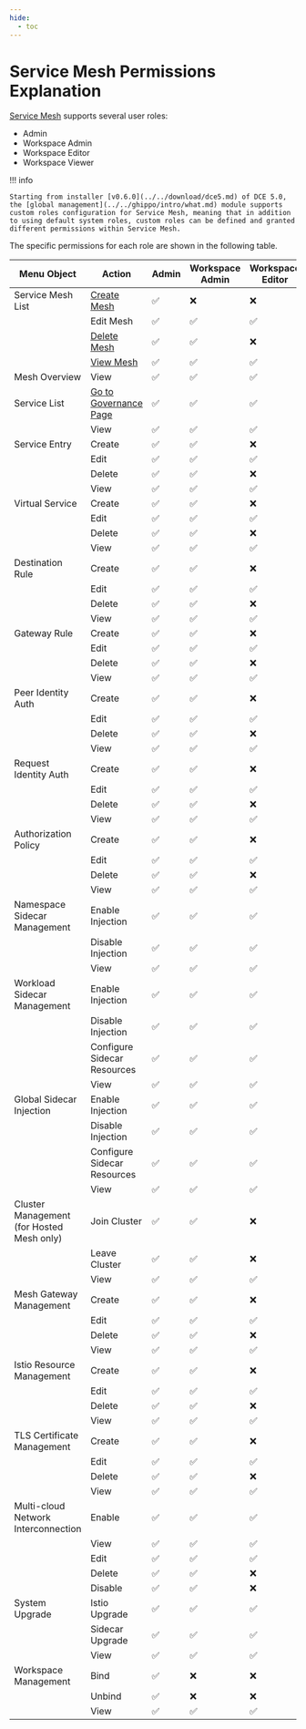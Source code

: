 ```yaml
---
hide:
  - toc
---
```


# Service Mesh Permissions Explanation

[Service Mesh](../../mspider/intro/what.md) supports several user roles:

- Admin
- Workspace Admin
- Workspace Editor
- Workspace Viewer

!!! info

    Starting from installer [v0.6.0](../../download/dce5.md) of DCE 5.0, the [global management](../../ghippo/intro/what.md) module supports custom roles configuration for Service Mesh, meaning that in addition to using default system roles, custom roles can be defined and granted different permissions within Service Mesh.

<!--
Permissions are indicated with `✅` for granted access and `❌` for denied access.
-->

The specific permissions for each role are shown in the following table.

| Menu Object     | Action    | Admin | Workspace Admin | Workspace Editor | Workspace Viewer |
| ------------------------ | -------------------------- | ----- | ---------- | --------- | ------------- |
| Service Mesh List   | [Create Mesh](../../mspider/user-guide/service-mesh/README.md)| ✅    | ❌   | ❌    | ❌    |
|      | Edit Mesh | ✅    | ✅   | ✅    | ❌    |
|      | [Delete Mesh](../../mspider/user-guide/service-mesh/delete.md)| ✅    | ✅   | ❌    | ❌    |
|      | [View Mesh](../../mspider/user-guide/service-mesh/README.md)  | ✅    | ✅   | ✅    | ✅    |
| Mesh Overview   | View      | ✅    | ✅   | ✅    | ✅    |
| Service List    | [Go to Governance Page](../../mspider/user-guide/service-list/README.md) | ✅    | ✅   | ✅    | ❌    |
|      | View      | ✅    | ✅   | ✅    | ✅    |
| Service Entry   | Create    | ✅    | ✅   | ❌    | ❌    |
|      | Edit      | ✅    | ✅   | ✅    | ❌    |
|      | Delete    | ✅    | ✅   | ❌    | ❌    |
|      | View      | ✅    | ✅   | ✅    | ✅    |
| Virtual Service | Create    | ✅    | ✅   | ❌    | ❌    |
|      | Edit      | ✅    | ✅   | ✅    | ❌    |
|      | Delete    | ✅    | ✅   | ❌    | ❌    |
|      | View      | ✅    | ✅   | ✅    | ✅    |
| Destination Rule| Create    | ✅    | ✅   | ❌    | ❌    |
|      | Edit      | ✅    | ✅   | ✅    | ❌    |
|      | Delete    | ✅    | ✅   | ❌    | ❌    |
|      | View      | ✅    | ✅   | ✅    | ✅    |
| Gateway Rule    | Create    | ✅    | ✅   | ❌    | ❌    |
|      | Edit      | ✅    | ✅   | ✅    | ❌    |
|      | Delete    | ✅    | ✅   | ❌    | ❌    |
|      | View      | ✅    | ✅   | ✅    | ✅    |
| Peer Identity Auth  | Create    | ✅    | ✅   | ❌    | ❌    |
|      | Edit      | ✅    | ✅   | ✅    | ❌    |
|      | Delete    | ✅    | ✅   | ❌    | ❌    |
|      | View      | ✅    | ✅   | ✅    | ✅    |
| Request Identity Auth          | Create    | ✅    | ✅   | ❌    | ❌    |
|      | Edit      | ✅    | ✅   | ✅    | ❌    |
|      | Delete    | ✅    | ✅   | ❌    | ❌    |
|      | View      | ✅    | ✅   | ✅    | ✅    |
| Authorization Policy| Create    | ✅    | ✅   | ❌    | ❌    |
|      | Edit      | ✅    | ✅   | ✅    | ❌    |
|      | Delete    | ✅    | ✅   | ❌    | ❌    |
|      | View      | ✅    | ✅   | ✅    | ✅    |
| Namespace Sidecar Management   | Enable Injection     | ✅    | ✅   | ✅    | ❌    |
|      | Disable Injection    | ✅    | ✅   | ✅    | ❌    |
|      | View      | ✅    | ✅   | ✅    | ✅    |
| Workload Sidecar Management    | Enable Injection     | ✅    | ✅   | ✅    | ❌    |
|      | Disable Injection    | ✅    | ✅   | ✅    | ❌    |
|      | Configure Sidecar Resources         | ✅    | ✅   | ✅    | ❌    |
|      | View      | ✅    | ✅   | ✅    | ✅    |
| Global Sidecar Injection       | Enable Injection     | ✅    | ✅   | ✅    | ❌    |
|      | Disable Injection    | ✅    | ✅   | ✅    | ❌    |
|      | Configure Sidecar Resources         | ✅    | ✅   | ✅    | ❌    |
|      | View      | ✅    | ✅   | ✅    | ✅    |
| Cluster Management (for Hosted Mesh only) | Join Cluster         | ✅    | ✅   | ❌    | ❌    |
|      | Leave Cluster        | ✅    | ✅   | ❌    | ❌    |
|      | View      | ✅    | ✅   | ✅    | ✅    |
| Mesh Gateway Management        | Create    | ✅    | ✅   | ❌    | ❌    |
|      | Edit      | ✅    | ✅   | ✅    | ❌    |
|      | Delete    | ✅    | ✅   | ❌    | ❌    |
|      | View      | ✅    | ✅   | ✅    | ✅    |
| Istio Resource Management      | Create    | ✅    | ✅   | ❌    | ❌    |
|      | Edit      | ✅    | ✅   | ✅    | ❌    |
|      | Delete    | ✅    | ✅   | ❌    | ❌    |
|      | View      | ✅    | ✅   | ✅    | ✅    |
| TLS Certificate Management     | Create    | ✅    | ✅   | ❌    | ❌    |
|      | Edit      | ✅    | ✅   | ✅    | ❌    |
|      | Delete    | ✅    | ✅   | ❌    | ❌    |
|      | View      | ✅    | ✅   | ✅    | ✅    |
| Multi-cloud Network Interconnection       | Enable    | ✅    | ✅   | ✅    | ❌    |
|      | View      | ✅    | ✅   | ✅    | ❌    |
|      | Edit      | ✅    | ✅   | ✅    | ❌    |
|      | Delete    | ✅    | ✅   | ❌    | ❌    |
|      | Disable   | ✅    | ✅   | ❌    | ❌    |
| System Upgrade  | Istio Upgrade        | ✅    | ✅   | ✅    | ❌    |
|      | Sidecar Upgrade      | ✅    | ✅   | ✅    | ❌    |
|      | View      | ✅    | ✅   | ✅    | ✅    |
| Workspace Management| Bind      | ✅    | ❌   | ❌    | ❌    |
|      | Unbind    | ✅    | ❌   | ❌    | ❌    |
|      | View      | ✅    | ✅   | ✅    | ✅    |
